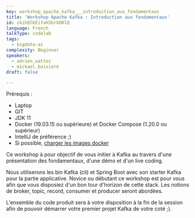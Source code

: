```yaml
---
key: workshop_apache_kafka___introduction_aux_fondamentaux
title: 'Workshop Apache Kafka : Introduction aux fondamentaux'
id: ckihQlKEifaH3GrkDRlQ
language: French
talkType: codelab
tags:
  - bigdata-ai
complexity: Beginner
speakers:
  - adrien_wattez
  - mickael_boixiere
draft: false

---
```


Prérequis : 
  - Laptop
  - GIT
  - JDK 11 
  - Docker (19.03.15 ou supérieure) et Docker Compose (1.20.0 ou supérieur) 
  - IntelliJ de préférence ;)
  - Si possible, [charger les images docker](https://github.com/Zenika/nc-kafka-fundamentals/blob/master/Lab01-init/docker-compose.yml)

Ce workshop à pour objectif de vous initier à Kafka au travers d'une présentation des fondamentaux, d'une démo et d'un live coding.

Nous utiliserons les bin Kafka (cli) et Spring Boot avec son starter Kafka pour la partie applicative. Novice ou débutant ce workshop est pour vous afin que vous disposiez d'un bon tour d'horizon de cette stack. Les notions de broker, topic, record, consumer et producer seront abordées.

L'ensemble du code produit sera à votre disposition à la fin de la session afin de pouvoir démarrer votre premier projet Kafka de votre coté ;).
